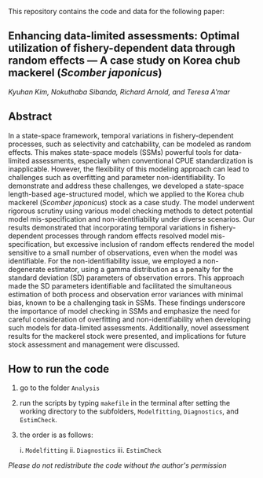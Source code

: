 This repository contains the code and data for the following paper:

## **Enhancing data-limited assessments: Optimal utilization of fishery-dependent data through random effects &mdash; A case study on Korea chub mackerel (_Scomber japonicus_)**

*Kyuhan Kim, Nokuthaba Sibanda, Richard Arnold, and Teresa A'mar*

## Abstract

In a state-space framework, temporal variations in fishery-dependent
processes, such as selectivity and catchability, can be modeled as
random effects. This makes state-space models (SSMs) powerful tools for
data-limited assessments, especially when conventional CPUE
standardization is inapplicable. However, the flexibility of this
modeling approach can lead to challenges such as overfitting and
parameter non-identifiability. To demonstrate and address these
challenges, we developed a state-space length-based age-structured
model, which we applied to the Korea chub mackerel
(_Scomber japonicus_) stock as a case study. The model underwent
rigorous scrutiny using various model checking methods to detect
potential model mis-specification and non-identifiability under diverse
scenarios. Our results demonstrated that incorporating temporal
variations in fishery-dependent processes through random effects
resolved model mis-specification, but excessive inclusion of random
effects rendered the model sensitive to a small number of observations,
even when the model was identifiable. For the non-identifiability issue,
we employed a non-degenerate estimator, using a gamma distribution as a
penalty for the standard deviation (SD) parameters of observation
errors. This approach made the SD parameters identifiable and
facilitated the simultaneous estimation of both process and observation
error variances with minimal bias, known to be a challenging task in
SSMs. These findings underscore the importance of model checking in SSMs
and emphasize the need for careful consideration of overfitting and
non-identifiability when developing such models for data-limited
assessments. Additionally, novel assessment results for the mackerel
stock were presented, and implications for future stock assessment and
management were discussed.



## How to run the code

1. go to the folder `Analysis`

2. run the scripts by typing `makefile` in the terminal after setting the working directory to the subfolders, `Modelfitting`, `Diagnostics`, and `EstimCheck`.

3. the order is as follows:

   i. `Modelfitting`
   ii. `Diagnostics`
   iii. `EstimCheck`

*Please do not redistribute the code without the author's permission*


